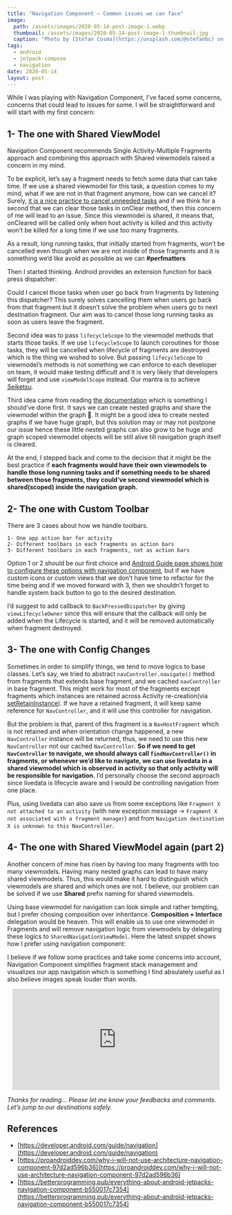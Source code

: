 ```yaml
---
title: "Navigation Component — Common issues we can face"
image:
  path: /assets/images/2020-05-14-post-image-1.webp
  thumbnail: /assets/images/2020-05-14-post-image-1-thumbnail.jpg
  caption: "Photo by [Stefan Cosma](https://unsplash.com/@stefanbc) on [Unsplash](https://unsplash.com/)"
tags:
  - android
  - jetpack-compose
  - navigation
date: 2020-05-14
layout: post
---
```

While I was playing with Navigation Component, I’ve faced some concerns, concerns that could lead to issues for some. I will be straightforward and will start with my first concern:

## 1- The one with Shared ViewModel

Navigation Component recommends Single Activity-Multiple Fragments approach and combining this approach with Shared viewmodels raised a concern in my mind.

To be explicit, let’s say a fragment needs to fetch some data that can take time. If we use a shared viewmodel for this task,
a question comes to my mind, what if we are not in that fragment anymore, how can we cancel it? Surely, [it is a nice 
practice to cancel unneeded tasks](https://www.youtube.com/watch?v=pzfzz50W5Uo) and if we think for a second that we can clear those tasks in onClear method, 
then this concern of me will lead to an issue. Since this viewmodel is shared, it means that, 
onCleared will be called only when host activity is killed and this activity won’t be killed for a long time if we use too many fragments.

As a result, long running tasks, that initially started from fragments, won’t be cancelled even though 
when we are not inside of those fragments and it is something we’d like avoid as possible as we can **#perfmatters**

Then I started thinking. Android provides an extension function for back press dispatcher:

<script src="https://gist.github.com/melomg/57dd8d1a567549fe88b5b46e7d83ed98.js"></script>

Could I cancel those tasks when user go back from fragments by listening this dispatcher? 
This surely solves cancelling them when users go back from that fragment but it doesn’t solve the problem when users go 
to next destination fragment. Our aim was to cancel those long running tasks as soon as users leave the fragment.

Second idea was to pass `lifecycleScope` to the viewmodel methods that starts those tasks. 
If we use `lifecycleScope` to launch coroutines for those tasks, they will be cancelled when lifecycle of fragments 
are destroyed which is the thing we wished to solve. But passing `lifecycleScope` to viewmodel’s methods is not something 
we can enforce to each developer on team, it would make testing difficult and it is very likely that developers 
will forget and use `viewModelScope` instead. Our mantra is to achieve [Seiketsu](https://en.wikipedia.org/wiki/5S_(methodology)#Standardize_(seiketsu)).

Third idea came from reading [the documentation](https://developer.android.com/guide/navigation/navigation-programmatic#share_ui-related_data_between_destinations_with_viewmodel)
which is something I should’ve done first. It says we can create nested graphs and share the viewmodel within the graph 🎊. 
It might be a good idea to create nested graphs if we have huge graph, but this solution may or may not postpone
our issue hence these little nested graphs can also grow to be huge and graph scoped viewmodel objects 
will be still alive till navigation graph itself is cleared.

At the end, I stepped back and come to the decision that it might be the best practice if **each fragments 
would have their own viewmodels to handle those long running tasks and if something needs to be shared between 
those fragments, they could’ve second viewmodel which is shared(scoped) inside the navigation graph.**

## 2- The one with Custom Toolbar

There are 3 cases about how we handle toolbars.

    1- One app action bar for activity
    2- Different toolbars in each fragments as action bars
    3- Different toolbars in each fragments, not as action bars

Option 1 or 2 should be our first choice and [Android Guide page shows how to configure these options with navigation component](https://developer.android.com/guide/navigation/navigation-ui),
but if we have custom icons or custom views that we don’t have time to refactor for the time being and 
if we moved forward with 3, then we shouldn’t forget to handle system back button to go to the desired destination.

I’d suggest to add callback to `BackPressedDispatcher` by giving `viewLifecycleOwner` since 
this will ensure that the callback will only be added when the Lifecycle is started, and 
it will be removed automatically when fragment destroyed.

<script src="https://gist.github.com/melomg/57dd8d1a567549fe88b5b46e7d83ed98.js"></script>

## 3- The one with Config Changes

Sometimes in order to simplify things, we tend to move logics to base classes. 
Let’s say, we tried to abstract `navController.navigate()` method from fragments that extends base fragment, and 
we cached `navController` in base fragment. This might work for most of the fragments 
except fragments which instances are retained across Activity re-creation(via [setRetainInstance](https://developer.android.com/reference/android/app/Fragment#setRetainInstance(boolean))). 
If we have a retained fragment, it will keep same reference for `NavController`, and it will use this controller for navigation.

But the problem is that, parent of this fragment is a `NavHostFragment` which is not retained and 
when orientation change happened, a new `NavController` instance will be returned, thus, we need to use this new 
`NavController` not our cached `NavController`. **So if we need to get `NavController` to navigate, we should always 
call `findNavController()` in fragments, or whenever we’d like to navigate, we can use livedata in a shared viewmodel
which is observed in activity so that only activity will be responsible for navigation.**
I’d personally choose the second approach since livedata is lifecycle aware and I would be controlling navigation from one place.

Plus, using livedata can also save us from some exceptions like `Fragment X not attached to an activity`
(with new exception message → `Fragment X not associated with a fragment manager`) and from 
`Navigation destination X is unknown to this NavController`.

## 4- The one with Shared ViewModel again (part 2)

Another concern of mine has risen by having too many fragments with too many viewmodels. 
Having many nested graphs can lead to have many shared viewmodels. Thus, this would make it hard to 
distinguish which viewmodels are shared and which ones are not. I believe, our problem can be solved 
if we use **Shared** prefix naming for shared viewmodels.

Using base viewmodel for navigation can look simple and rather tempting, but I prefer chosing composition 
over inheritance. **Composition + Interface** delegation would be heaven. This will enable us to use 
one viewmodel in Fragments and will remove navigation logic from viewmodels by delegating these 
logics to `SharedNavigationViewModel`. Here the latest snippet shows how I prefer using navigation component:

<script src="https://gist.github.com/melomg/30fe3634cc0999df5530c71b34b3918f.js"></script>

I believe if we follow some practices and take some concerns into account, Navigation Component simplifies 
fragment stack management and visualizes our app navigation which is something I find absulately useful as
I also believe images speak louder than words.

<iframe src="https://giphy.com/embed/xV8yCKieFElXpEU0fp" width="480" height="234" frameBorder="0" class="giphy-embed" allowFullScreen style="border:none;overflow:hidden;display:block;margin:0 auto;"></iframe><p><a href="https://giphy.com/gifs/CBSAllAccess-star-trek-discovery-std-xV8yCKieFElXpEU0fp"></a></p>

*Thanks for reading… Please let me know your feedbacks and comments. Let’s jump to our destinations safely.*

## References

- [https://developer.android.com/guide/navigation](https://developer.android.com/guide/navigation)
- [https://proandroiddev.com/why-i-will-not-use-architecture-navigation-component-97d2ad596b36](https://proandroiddev.com/why-i-will-not-use-architecture-navigation-component-97d2ad596b36)
- [https://betterprogramming.pub/everything-about-android-jetpacks-navigation-component-b550017c7354](https://betterprogramming.pub/everything-about-android-jetpacks-navigation-component-b550017c7354)